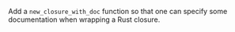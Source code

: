 Add a `new_closure_with_doc` function so that one can specify some documentation when wrapping a Rust closure.
